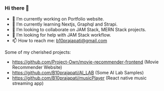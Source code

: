 ### Hi there 👋

<!--
**B10prajapati/B10prajapati** is a ✨ _special_ ✨ repository because its `README.md` (this file) appears on your GitHub profile.



-->
- 🔭 I’m currently working on Portfolio website.
- 🌱 I’m currently learning Nextjs, Graphql and Strapi.
- 👯 I’m looking to collaborate on JAM Stack, MERN Stack projects.
- 🤔 I’m looking for help with JAM Stack workflow.
- 📫 How to reach me: b10prajapati@gmail.com

Some of my cherished projects:

- https://github.com/Project-Own/movie-recommender-frontend (Movie Recommender Website)
- https://github.com/B10prajapati/AI_LAB (Some AI Lab Samples)
- https://github.com/B10prajapati/musicPlayer (React native music streaming app)
